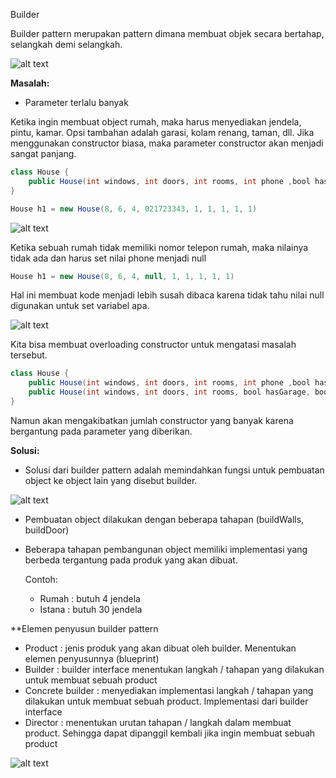 Builder

Builder pattern merupakan pattern dimana membuat objek secara bertahap, selangkah demi selangkah.

![alt text](https://refactoring.guru/images/patterns/content/builder/builder.png)


**Masalah:**

- Parameter terlalu banyak 

Ketika ingin membuat object rumah, maka harus menyediakan jendela, pintu, kamar. Opsi tambahan adalah garasi, kolam renang, taman, dll. Jika menggunakan constructor biasa, maka parameter constructor akan menjadi sangat panjang. 


```java
class House {
    public House(int windows, int doors, int rooms, int phone ,bool hasGarage, bool HasSwimPool, boolHasGarden){}
}

House h1 = new House(8, 6, 4, 021723343, 1, 1, 1, 1, 1)
```

![alt text](https://refactoring.guru/images/refactoring/content/smells/long-parameter-list-01.png)


Ketika sebuah rumah tidak memiliki nomor telepon rumah, maka nilainya tidak ada dan harus set nilai phone menjadi null

```java
House h1 = new House(8, 6, 4, null, 1, 1, 1, 1, 1)
```

Hal ini membuat kode menjadi lebih susah dibaca karena tidak tahu nilai null digunakan untuk set variabel apa. 

![alt text](https://refactoring.guru/images/patterns/diagrams/builder/problem2.png)


Kita bisa membuat overloading constructor untuk mengatasi masalah tersebut.

```java
class House {
    public House(int windows, int doors, int rooms, int phone ,bool hasGarage, bool HasSwimPool, boolHasGarden){}
    public House(int windows, int doors, int rooms, bool hasGarage, bool HasSwimPool, boolHasGarden){}
}
```

Namun akan mengakibatkan jumlah constructor yang banyak karena bergantung pada parameter yang diberikan.

**Solusi:**

- Solusi dari builder pattern adalah memindahkan fungsi untuk pembuatan object ke object lain yang disebut builder.

![alt text](https://refactoring.guru/images/patterns/diagrams/builder/solution1.png)


- Pembuatan object dilakukan dengan beberapa tahapan (buildWalls, buildDoor)
- Beberapa tahapan pembangunan object memiliki implementasi yang berbeda tergantung pada produk yang akan dibuat.

    Contoh:

    - Rumah : butuh 4 jendela
    - Istana : butuh 30 jendela

**Elemen penyusun builder pattern

- Product : jenis produk yang akan dibuat oleh builder. Menentukan elemen penyusunnya (blueprint)
- Builder : builder interface menentukan langkah / tahapan yang dilakukan untuk membuat sebuah product
- Concrete builder : menyediakan implementasi langkah / tahapan yang dilakukan untuk membuat sebuah product. Implementasi dari builder interface
- Director : menentukan urutan tahapan / langkah dalam membuat product. Sehingga dapat dipanggil kembali jika ingin membuat sebuah product

![alt text](https://refactoring.guru/images/patterns/diagrams/builder/structure.png)
